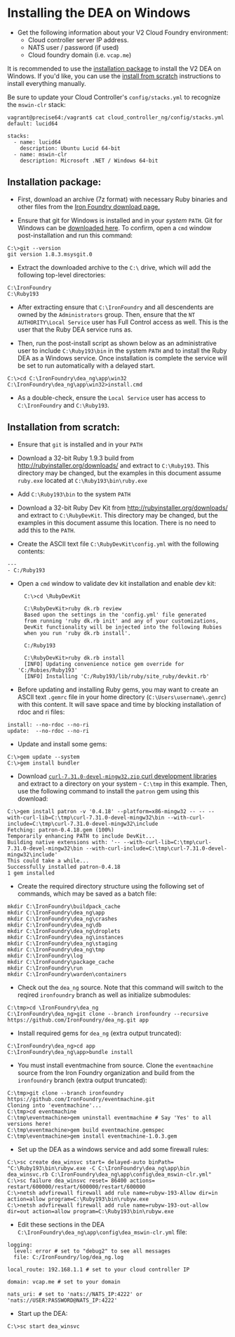 <!---
  vim:sw=2:ts=2:expandtab:fo=t:tw=144
-->

Installing the DEA on Windows
=============================

* Get the following information about your V2 Cloud Foundry environment:
  * Cloud controller server IP address.
  * NATS user / password (if used)
  * Cloud foundry domain (i.e. `vcap.me`)

It is recommended to use the [installation package](#installation-package) to install the V2 DEA on Windows. If you'd like, you can use the [install
from scratch](#installation-from-scratch) instructions to install everything manually.

Be sure to update your Cloud Controller's `config/stacks.yml` to recognize the `mswin-clr` stack:

```
vagrant@precise64:/vagrant$ cat cloud_controller_ng/config/stacks.yml 
default: lucid64

stacks:
  - name: lucid64
    description: Ubuntu Lucid 64-bit
  - name: mswin-clr
    description: Microsoft .NET / Windows 64-bit
```

Installation package:
-------------------------------------------------

* First, download an archive (7z format) with necessary Ruby binaries and other files from the [Iron Foundry download page.](http://www.ironfoundry.org/download)

* Ensure that git for Windows is installed and in your *system* `PATH`. Git for Windows can be [downloaded here](http://msysgit.github.io/). To confirm,
open a `cmd` window post-installation and run this command:

```
C:\>git --version
git version 1.8.3.msysgit.0
```

* Extract the downloaded archive to the `C:\` drive, which will add the following top-level directories:

```
C:\IronFoundry
C:\Ruby193
```

* After extracting ensure that `C:\IronFoundry` and all descendents are owned by the `Administrators` group. Then, ensure that the `NT AUTHORITY\Local Service` user has Full Control access as well. This is the user that the Ruby DEA service runs as.

* Then, run the post-install script as shown below as an administrative user to include `C:\Ruby193\bin` in the system `PATH` and to install the
Ruby DEA as a Windows service. Once installation is complete the service will be set to run automatically with a delayed start.

```
C:\>cd C:\IronFoundry\dea_ng\app\win32
C:\IronFoundry\dea_ng\app\win32>install.cmd
```

* As a double-check, ensure the `Local Service` user has access to `C:\IronFoundry` and `C:\Ruby193`.

Installation from scratch:
------------------------------------------------------

* Ensure that `git` is installed and in your `PATH`

* Download a 32-bit Ruby 1.9.3 build from http://rubyinstaller.org/downloads/ and extract to `C:\Ruby193`. This directory may be changed,
  but the examples in this document assume `ruby.exe` located at `C:\Ruby193\bin\ruby.exe`

* Add `C:\Ruby193\bin` to the system `PATH`

* Download a 32-bit Ruby Dev Kit from http://rubyinstaller.org/downloads/ and extract to `C:\RubyDevKit`. This directory may be changed, but the
  examples in this document assume this location. There is no need to add this to the `PATH`.

* Create the ASCII text file `C:\RubyDevKit\config.yml` with the following contents:

```
---
- C:/Ruby193
```

* Open a `cmd` window to validate dev kit installation and enable dev kit:

        C:\>cd \RubyDevKit
        
        C:\RubyDevKit>ruby dk.rb review
        Based upon the settings in the 'config.yml' file generated
        from running 'ruby dk.rb init' and any of your customizations,
        DevKit functionality will be injected into the following Rubies
        when you run 'ruby dk.rb install'.
        
        C:/Ruby193
        
        C:\RubyDevKit>ruby dk.rb install
        [INFO] Updating convenience notice gem override for 'C:/Rubies/Ruby193'
        [INFO] Installing 'C:/Ruby193/lib/ruby/site_ruby/devkit.rb'

* Before updating and installing Ruby gems, you may want to create an ASCII text `.gemrc` file in your home directory
(`C:\Users\username\.gemrc`) with this content. It will save space and time by blocking installation of rdoc and ri files:

```
install: --no-rdoc --no-ri
update:  --no-rdoc --no-ri
```

* Update and install some gems:

```
C:\>gem update --system
C:\>gem install bundler
```

* Download [`curl-7.31.0-devel-mingw32.zip` curl development libraries](http://curl.haxx.se/dlwiz/?type=lib&os=Win32&flav=-) and extract to a
directory on your system - `C:\tmp` in this example. Then, use the following command to install the `patron` gem using this download:

```
C:\>gem install patron -v '0.4.18' --platform=x86-mingw32 -- -- --with-curl-lib=C:\tmp\curl-7.31.0-devel-mingw32\bin --with-curl-include=C:\tmp\curl-7.31.0-devel-mingw32\include
Fetching: patron-0.4.18.gem (100%)
Temporarily enhancing PATH to include DevKit...
Building native extensions with: '-- --with-curl-lib=C:\tmp\curl-7.31.0-devel-mingw32\bin --with-curl-include=C:\tmp\curl-7.31.0-devel-mingw32\include'
This could take a while...
Successfully installed patron-0.4.18
1 gem installed
```

* Create the required directory structure using the following set of commands, which may be saved as a batch file:

```
mkdir C:\IronFoundry\buildpack_cache
mkdir C:\IronFoundry\dea_ng\app
mkdir C:\IronFoundry\dea_ng\crashes
mkdir C:\IronFoundry\dea_ng\db
mkdir C:\IronFoundry\dea_ng\droplets
mkdir C:\IronFoundry\dea_ng\instances
mkdir C:\IronFoundry\dea_ng\staging
mkdir C:\IronFoundry\dea_ng\tmp
mkdir C:\IronFoundry\log
mkdir C:\IronFoundry\package_cache
mkdir C:\IronFoundry\run
mkdir C:\IronFoundry\warden\containers
```

* Check out the `dea_ng` source. Note that this command will switch to the reqired `ironfoundry` branch as well as initialize submodules:

```
C:\tmp>cd \IronFoundry\dea_ng
C:\IronFoundry\dea_ng>git clone --branch ironfoundry --recursive https://github.com/IronFoundry/dea_ng.git app
```

* Install required gems for `dea_ng` (extra output truncated):

```
C:\IronFoundry\dea_ng>cd app
C:\IronFoundry\dea_ng\app>bundle install
```

* You must install eventmachine from source. Clone the `eventmachine` source from the Iron Foundry organization and build from the `ironfoundry` branch (extra output truncated):

```
C:\tmp>git clone --branch ironfoundry https://github.com/IronFoundry/eventmachine.git
Cloning into 'eventmachine'...
C:\tmp>cd eventmachine
C:\tmp\eventmachine>gem uninstall eventmachine # Say 'Yes' to all versions here!
C:\tmp\eventmachine>gem build eventmachine.gemspec
C:\tmp\eventmachine>gem install eventmachine-1.0.3.gem
```


* Set up the DEA as a windows service and add some firewall rules:

```
C:\>sc create dea_winsvc start= delayed-auto binPath= "C:\Ruby193\bin\rubyw.exe -C C:\IronFoundry\dea_ng\app\bin dea_winsvc.rb C:\IronFoundry\dea_ng\app\config\dea_mswin-clr.yml"
C:\>sc failure dea_winsvc reset= 86400 actions= restart/600000/restart/600000/restart/600000
C:\>netsh advfirewall firewall add rule name=rubyw-193-Allow dir=in action=allow program=C:\Ruby193\bin\rubyw.exe
C:\>netsh advfirewall firewall add rule name=rubyw-193-out-allow dir=out action=allow program=C:\Ruby193\bin\rubyw.exe
```

* Edit these sections in the DEA `C:\IronFoundry\dea_ng\app\config\dea_mswin-clr.yml` file:

```
logging:
  level: error # set to "debug2" to see all messages
  file: C:/IronFoundry/log/dea_ng.log

local_route: 192.168.1.1 # set to your cloud controller IP

domain: vcap.me # set to your domain

nats_uri: # set to 'nats://NATS_IP:4222' or 'nats://USER:PASSWORD@NATS_IP:4222'
```

* Start up the DEA:

```
C:\>sc start dea_winsvc
```
